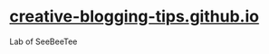 [creative-blogging-tips.github.io](http://creative-blogging-tips.github.io)
================================

Lab of SeeBeeTee
